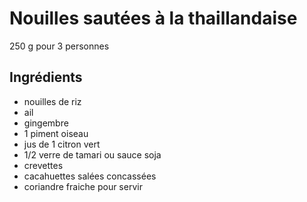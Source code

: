 # Nouilles sautées à la thaillandaise 
250 g pour 3 personnes

## Ingrédients
- nouilles de riz
- ail
- gingembre
- 1 piment oiseau
- jus de 1 citron vert
- 1/2 verre de tamari ou sauce soja
- crevettes
- cacahuettes salées concassées 
- coriandre fraiche pour servir
